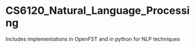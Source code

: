 # CS6120_Natural_Language_Processing

Includes implementations in OpenFST and in python for NLP techniques 
